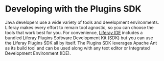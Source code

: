 # Developing with the Plugins SDK [](id=plugins-sdk)

Java developers use a wide variety of tools and development environments.
Liferay makes every effort to remain tool agnostic, so you can choose the tools
that work best for you. For convenience, 
[Liferay IDE](/develop/tutorials/-/knowledge_base/6-2/liferay-ide)
includes a bundled Liferay
Plugins Software Development Kit (SDK) but you can use the Liferay Plugins SDK
all by itself. The Plugins SDK leverages Apache Ant as its build tool and can be
used along with any text editor or Integrated Development Environment (IDE). 
